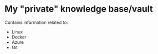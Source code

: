# My "private" knowledge base/vault  
Contains information related to:  
- Linux
- Docker
- Azure
- Git

